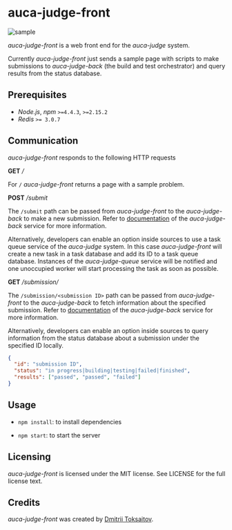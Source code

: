 auca-judge-front
================

![sample](http://i.imgur.com/9CdyTGM.png)

*auca-judge-front* is a web front end for the *auca-judge* system.

Currently *auca-judge-front* just sends a sample page  with scripts to make
submissions to *auca-judge-back* (the build and test orchestrator) and query
results from the status database.

## Prerequisites

* *Node.js*, *npm* `>=4.4.3`, `>=2.15.2`
* *Redis* `>= 3.0.7`

## Communication

*auca-judge-front* responds to the following HTTP requests

**GET** */*

For `/` *auca-judge-front* returns a page with a sample problem.

**POST** */submit*

The `/submit` path can be passed from *auca-judge-front* to the
*auca-judge-back* to make a new submission. Refer to
[documentation](https://github.com/toksaitov/auca-judge-back) of the
*auca-judge-back* service for more information.

Alternatively, developers can enable an option inside sources to use a task
queue service of the *auca-judge* system. In this case *auca-judge-front* will
create a new task in a task database and add its ID to a task queue database.
Instances of the *auca-judge-queue* service will be notified and one unoccupied
worker will start processing the task as soon as possible.

**GET** */submission/<submission ID>*

The `/submission/<submission ID>` path can be passed from *auca-judge-front* to
the *auca-judge-back* to fetch information about the specified submission. Refer
to [documentation](https://github.com/toksaitov/auca-judge-back) of the
*auca-judge-back* service for more information.

Alternatively, developers can enable an option inside sources to query
information from the status database about a submission under the specified ID
locally.

```json
{
  "id": "submission ID",
  "status": "in progress|building|testing|failed|finished",
  "results": ["passed", "passed", "failed"]
}
```

## Usage

* `npm install`: to install dependencies

* `npm start`: to start the server

## Licensing

*auca-judge-front* is licensed under the MIT license. See LICENSE for the full
license text.

## Credits

*auca-judge-front* was created by [Dmitrii Toksaitov](https://github.com/toksaitov).
